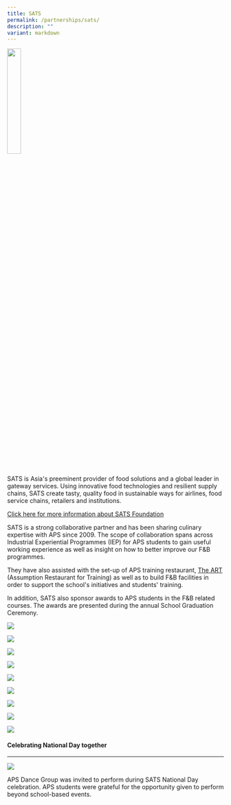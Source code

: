 ```yaml
---
title: SATS
permalink: /partnerships/sats/
description: ""
variant: markdown
---
```


<img src="/images/SATS/SATS.jpg" style="width:25%" align="left">

<br clear="left">

SATS is Asia's preeminent provider of food solutions and a global leader in gateway services. Using innovative food technologies and resilient supply chains, SATS create tasty, quality food in sustainable ways for airlines, food service chains, retailers and institutions.

[Click here for more information about SATS Foundation](https://www.sats.com.sg/sustainability/sats-foundation)

SATS is a strong collaborative partner and has been sharing culinary expertise with APS since 2009. The scope of collaboration spans across Industrial Experiential Programmes (IEP) for APS students to gain useful working experience as well as insight on how to better improve our F&amp;B programmes.

They have also assisted with the set-up of APS training restaurant, [The ART](https://www.aps.edu.sg/the-art/) (Assumption Restaurant for Training) as well as to build F&amp;B facilities in order to support the school's initiatives and students' training. 

In addition, SATS also sponsor awards to APS students in the F&amp;B related courses. The awards are presented during the annual School Graduation Ceremony.

![](/images/SATS/1_sats%20achievement%20award_bp.jpg)

![](/images/SATS/2_sats%20best%20progress%20award_bp.jpg)

![](/images/SATS/3_sats%20character%20award_bp.jpg)

![](/images/SATS/4_sats%20achievement%20award_cs.jpg)

![](/images/SATS/5_sats%20best%20progress%20award_cs.jpg)

![](/images/SATS/6_sats%20character%20award_cs.jpg)

![](/images/SATS/7_sats%20achievement%20award_hs.jpg)

![](/images/SATS/8_sats%20best%20progress%20award_hs.jpg)

![](/images/SATS/9_sats%20character%20award_hs.jpg)




#### Celebrating National Day together
---------------------------------------------------


![](/images/SATS/aps%20dance%20group%202.jpg)

APS Dance Group was invited to perform during SATS National Day celebration. APS students were grateful for the opportunity given to perform beyond school-based events.